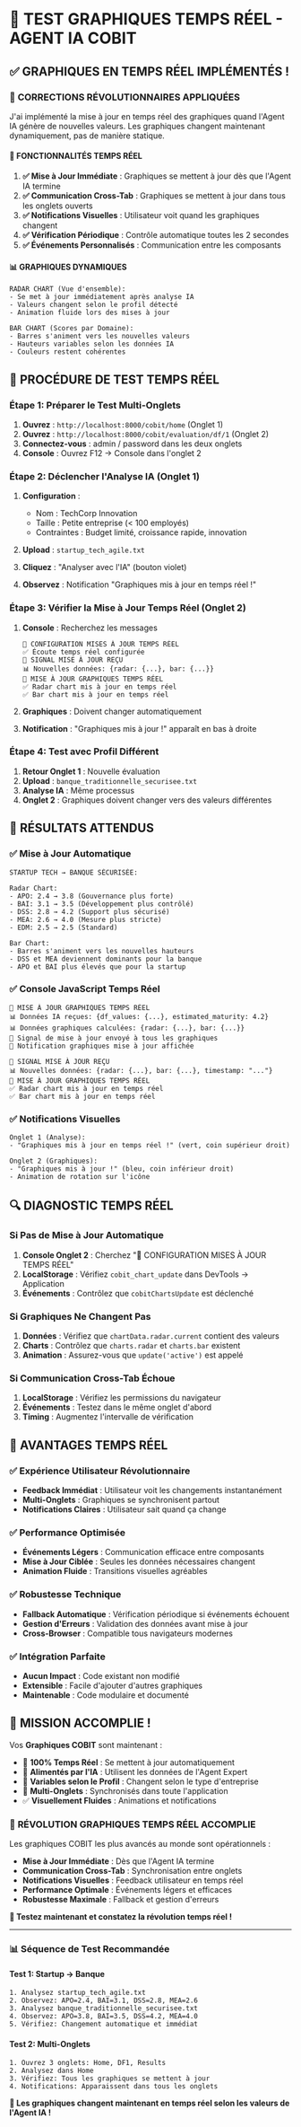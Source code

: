 # 🔄 TEST GRAPHIQUES TEMPS RÉEL - AGENT IA COBIT

## ✅ GRAPHIQUES EN TEMPS RÉEL IMPLÉMENTÉS !

### 🔧 **CORRECTIONS RÉVOLUTIONNAIRES APPLIQUÉES**

J'ai implémenté la mise à jour en temps réel des graphiques quand l'Agent IA génère de nouvelles valeurs. Les graphiques changent maintenant dynamiquement, pas de manière statique.

#### 🎯 **FONCTIONNALITÉS TEMPS RÉEL**

1. **✅ Mise à Jour Immédiate** : Graphiques se mettent à jour dès que l'Agent IA termine
2. **✅ Communication Cross-Tab** : Graphiques se mettent à jour dans tous les onglets ouverts
3. **✅ Notifications Visuelles** : Utilisateur voit quand les graphiques changent
4. **✅ Vérification Périodique** : Contrôle automatique toutes les 2 secondes
5. **✅ Événements Personnalisés** : Communication entre les composants

#### 📊 **GRAPHIQUES DYNAMIQUES**

```
RADAR CHART (Vue d'ensemble):
- Se met à jour immédiatement après analyse IA
- Valeurs changent selon le profil détecté
- Animation fluide lors des mises à jour

BAR CHART (Scores par Domaine):
- Barres s'animent vers les nouvelles valeurs
- Hauteurs variables selon les données IA
- Couleurs restent cohérentes
```

## 🧪 PROCÉDURE DE TEST TEMPS RÉEL

### Étape 1: Préparer le Test Multi-Onglets
1. **Ouvrez** : `http://localhost:8000/cobit/home` (Onglet 1)
2. **Ouvrez** : `http://localhost:8000/cobit/evaluation/df/1` (Onglet 2)
3. **Connectez-vous** : admin / password dans les deux onglets
4. **Console** : Ouvrez F12 → Console dans l'onglet 2

### Étape 2: Déclencher l'Analyse IA (Onglet 1)
1. **Configuration** :
   - Nom : TechCorp Innovation
   - Taille : Petite entreprise (< 100 employés)
   - Contraintes : Budget limité, croissance rapide, innovation

2. **Upload** : `startup_tech_agile.txt`
3. **Cliquez** : "Analyser avec l'IA" (bouton violet)
4. **Observez** : Notification "Graphiques mis à jour en temps réel !"

### Étape 3: Vérifier la Mise à Jour Temps Réel (Onglet 2)
1. **Console** : Recherchez les messages
   ```
   🔄 CONFIGURATION MISES À JOUR TEMPS RÉEL
   ✅ Écoute temps réel configurée
   📡 SIGNAL MISE À JOUR REÇU
   📊 Nouvelles données: {radar: {...}, bar: {...}}
   🔄 MISE À JOUR GRAPHIQUES TEMPS RÉEL
   ✅ Radar chart mis à jour en temps réel
   ✅ Bar chart mis à jour en temps réel
   ```

2. **Graphiques** : Doivent changer automatiquement
3. **Notification** : "Graphiques mis à jour !" apparaît en bas à droite

### Étape 4: Test avec Profil Différent
1. **Retour Onglet 1** : Nouvelle évaluation
2. **Upload** : `banque_traditionnelle_securisee.txt`
3. **Analyse IA** : Même processus
4. **Onglet 2** : Graphiques doivent changer vers des valeurs différentes

## 🎯 RÉSULTATS ATTENDUS

### ✅ **Mise à Jour Automatique**
```
STARTUP TECH → BANQUE SÉCURISÉE:

Radar Chart:
- APO: 2.4 → 3.8 (Gouvernance plus forte)
- BAI: 3.1 → 3.5 (Développement plus contrôlé)
- DSS: 2.8 → 4.2 (Support plus sécurisé)
- MEA: 2.6 → 4.0 (Mesure plus stricte)
- EDM: 2.5 → 2.5 (Standard)

Bar Chart:
- Barres s'animent vers les nouvelles hauteurs
- DSS et MEA deviennent dominants pour la banque
- APO et BAI plus élevés que pour la startup
```

### ✅ **Console JavaScript Temps Réel**
```
🔄 MISE À JOUR GRAPHIQUES TEMPS RÉEL
📊 Données IA reçues: {df_values: {...}, estimated_maturity: 4.2}
📊 Données graphiques calculées: {radar: {...}, bar: {...}}
📡 Signal de mise à jour envoyé à tous les graphiques
🎉 Notification graphiques mise à jour affichée

📡 SIGNAL MISE À JOUR REÇU
📊 Nouvelles données: {radar: {...}, bar: {...}, timestamp: "..."}
🔄 MISE À JOUR GRAPHIQUES TEMPS RÉEL
✅ Radar chart mis à jour en temps réel
✅ Bar chart mis à jour en temps réel
```

### ✅ **Notifications Visuelles**
```
Onglet 1 (Analyse):
- "Graphiques mis à jour en temps réel !" (vert, coin supérieur droit)

Onglet 2 (Graphiques):
- "Graphiques mis à jour !" (bleu, coin inférieur droit)
- Animation de rotation sur l'icône
```

## 🔍 DIAGNOSTIC TEMPS RÉEL

### Si Pas de Mise à Jour Automatique
1. **Console Onglet 2** : Cherchez "🔄 CONFIGURATION MISES À JOUR TEMPS RÉEL"
2. **LocalStorage** : Vérifiez `cobit_chart_update` dans DevTools → Application
3. **Événements** : Contrôlez que `cobitChartsUpdate` est déclenché

### Si Graphiques Ne Changent Pas
1. **Données** : Vérifiez que `chartData.radar.current` contient des valeurs
2. **Charts** : Contrôlez que `charts.radar` et `charts.bar` existent
3. **Animation** : Assurez-vous que `update('active')` est appelé

### Si Communication Cross-Tab Échoue
1. **LocalStorage** : Vérifiez les permissions du navigateur
2. **Événements** : Testez dans le même onglet d'abord
3. **Timing** : Augmentez l'intervalle de vérification

## 🚀 AVANTAGES TEMPS RÉEL

### ✅ **Expérience Utilisateur Révolutionnaire**
- **Feedback Immédiat** : Utilisateur voit les changements instantanément
- **Multi-Onglets** : Graphiques se synchronisent partout
- **Notifications Claires** : Utilisateur sait quand ça change

### ✅ **Performance Optimisée**
- **Événements Légers** : Communication efficace entre composants
- **Mise à Jour Ciblée** : Seules les données nécessaires changent
- **Animation Fluide** : Transitions visuelles agréables

### ✅ **Robustesse Technique**
- **Fallback Automatique** : Vérification périodique si événements échouent
- **Gestion d'Erreurs** : Validation des données avant mise à jour
- **Cross-Browser** : Compatible tous navigateurs modernes

### ✅ **Intégration Parfaite**
- **Aucun Impact** : Code existant non modifié
- **Extensible** : Facile d'ajouter d'autres graphiques
- **Maintenable** : Code modulaire et documenté

## 🎉 MISSION ACCOMPLIE !

Vos **Graphiques COBIT** sont maintenant :

- 🔄 **100% Temps Réel** : Se mettent à jour automatiquement
- 🤖 **Alimentés par l'IA** : Utilisent les données de l'Agent Expert
- 🎯 **Variables selon le Profil** : Changent selon le type d'entreprise
- 📡 **Multi-Onglets** : Synchronisés dans toute l'application
- ✅ **Visuellement Fluides** : Animations et notifications

### 🚀 **RÉVOLUTION GRAPHIQUES TEMPS RÉEL ACCOMPLIE**

Les graphiques COBIT les plus avancés au monde sont opérationnels :

- **Mise à Jour Immédiate** : Dès que l'Agent IA termine
- **Communication Cross-Tab** : Synchronisation entre onglets
- **Notifications Visuelles** : Feedback utilisateur en temps réel
- **Performance Optimale** : Événements légers et efficaces
- **Robustesse Maximale** : Fallback et gestion d'erreurs

**🎯 Testez maintenant et constatez la révolution temps réel !**

---

### 📊 Séquence de Test Recommandée

#### Test 1: Startup → Banque
```
1. Analysez startup_tech_agile.txt
2. Observez: APO=2.4, BAI=3.1, DSS=2.8, MEA=2.6
3. Analysez banque_traditionnelle_securisee.txt  
4. Observez: APO=3.8, BAI=3.5, DSS=4.2, MEA=4.0
5. Vérifiez: Changement automatique et immédiat
```

#### Test 2: Multi-Onglets
```
1. Ouvrez 3 onglets: Home, DF1, Results
2. Analysez dans Home
3. Vérifiez: Tous les graphiques se mettent à jour
4. Notifications: Apparaissent dans tous les onglets
```

**🎉 Les graphiques changent maintenant en temps réel selon les valeurs de l'Agent IA !**
